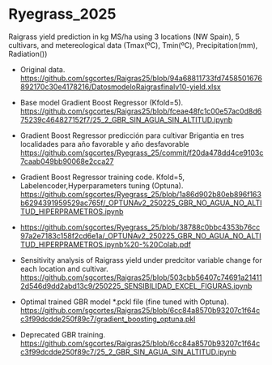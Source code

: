 # Ryegrass_2025

Raigrass yield prediction in kg MS/ha using 3 locations (NW Spain), 5 cultivars, and metereological data (Tmax(ºC), Tmin(ºC), Precipitation(mm), Radiation())
+ Original data. https://github.com/sgcortes/Raigras25/blob/94a68811733fd7458501676892170c30e4178216/DatosmodeloRaigrasfinalv10-yield.xlsx
+ Base model Gradient Boost Regressor (Kfold=5). https://github.com/sgcortes/Raigras25/blob/fceae48fc1c00e57ac0d8d675239c464827152f7/25_2_GBR_SIN_AGUA_SIN_ALTITUD.ipynb

+ Gradient Boost Regressor predicción para cultivar Brigantia en tres localidades para año favorable y año desfavorable
https://github.com/sgcortes/Ryegrass_25/commit/f20da478dd4ce9103c7caab049bb90068e2cca27

+ Gradient Boost Regressor training code. Kfold=5, Labelencoder,Hyperparameters tuning (Optuna). https://github.com/sgcortes/Ryegrass_25/blob/1a86d902b80eb896f163b6294391959529ac765f/_OPTUNAv2_250225_GBR_NO_AGUA_NO_ALTITUD_HIPERPRAMETROS.ipynb
- https://github.com/sgcortes/Ryegrass_25/blob/38788c0bbc4353b76cc97a2e7183c158f2cd6e1a/_OPTUNAv2_250225_GBR_NO_AGUA_NO_ALTITUD_HIPERPRAMETROS.ipynb%20-%20Colab.pdf
+ Sensitivity analysis of Raigrass yield under predcitor variable change for each location and cultivar. https://github.com/sgcortes/Raigras25/blob/503cbb56407c74691a214112d546d9dd2abd13c9/250225_SENSIBILIDAD_EXCEL_FIGURAS.ipynb
+ Optimal trained GBR model *.pckl file (fine tuned with Optuna). https://github.com/sgcortes/Raigras25/blob/6cc84a8570b93207c1f64cc3f99dcdde250f89c7/gradient_boosting_optuna.pkl

+ Deprecated GBR training. https://github.com/sgcortes/Raigras25/blob/6cc84a8570b93207c1f64cc3f99dcdde250f89c7/25_2_GBR_SIN_AGUA_SIN_ALTITUD.ipynb
   
